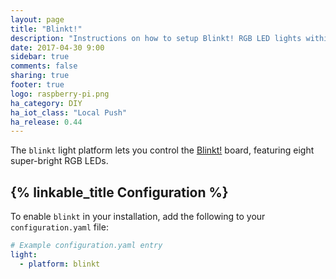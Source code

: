 ```yaml
---
layout: page
title: "Blinkt!"
description: "Instructions on how to setup Blinkt! RGB LED lights within Home Assistant."
date: 2017-04-30 9:00
sidebar: true
comments: false
sharing: true
footer: true
logo: raspberry-pi.png
ha_category: DIY
ha_iot_class: "Local Push"
ha_release: 0.44
---
```


The `blinkt` light platform lets you control the [Blinkt!](https://shop.pimoroni.com/products/blinkt) board, featuring eight super-bright RGB LEDs.

## {% linkable_title Configuration %}

To enable `blinkt` in your installation, add the following to your `configuration.yaml` file:

```yaml
# Example configuration.yaml entry
light:
  - platform: blinkt
```

